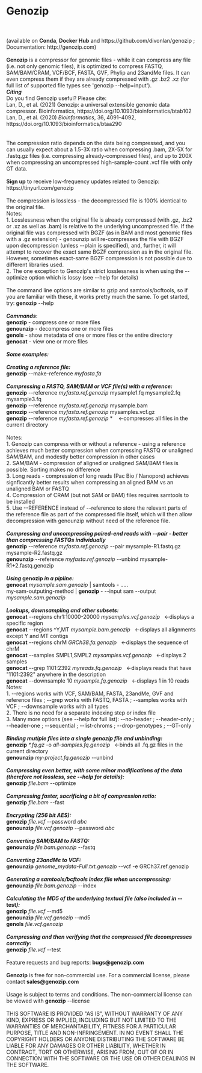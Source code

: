 <!DOCTYPE html>
<!--                                                                                                      -->
<!-- README.md                                                                                            -->
<!-- Copyright (C) 2019-2020 Divon Lan <divon@genozip.com>                                                -->
<!-- Please see terms and conditions in the files LICENSE.non-commercial.txt and LICENSE.commercial.txt   -->
<!--                                                                                                      -->
<!-- This file needs to be compliant to both Markdown and HTML. It is:                                    -->
<!-- 1. rendered as README.md by github                                                                   -->
<!-- 2. copied as HTML to the Mac installer                                                               -->
<!-- 3. copied into meta.yaml, after removing all the HTML stuff                                          -->
<!-- 4. rendered as README.md in Docker Hub                                                               -->
<!-- 5. converted to Markdown and embedded in conda/README.template.md to generate conda feedstock README -->
<!--                                                                                                      -->
<!-- To preview in Visual Studio Code: Ctrl+Shift+V with the "HTML Preview" extension                     -->
<h1>Genozip</h1><br>
<br>
(available on <b>Conda</b>, <b>Docker Hub</b> and https://github.com/divonlan/genozip ; Documentation: http://genozip.com)<br>
<br>
<b>Genozip</b> is a compressor for genomic files - while it can compress any file (i.e. not only genomic files), it is optimized to compress FASTQ, SAM/BAM/CRAM, VCF/BCF, FASTA, GVF, Phylip and 23andMe files. It can even compress them if they are already compressed with .gz .bz2 .xz (for full list of supported file types see 'genozip --help=input').<br>
<b><i>Citing</i></b><br>
Do you find Genozip useful? Please cite:<br>
Lan, D., et al. (2021) Genozip: a universal extensible genomic data compressor. Bioinformatics, https://doi.org/10.1093/bioinformatics/btab102<br>
Lan, D., et al. (2020) <i>Bioinformatics</i>, 36, 4091–4092, https://doi.org/10.1093/bioinformatics/btaa290<br>
<br> 
<br>
The compression ratio depends on the data being compressed, and you can usually expect about a 1.5-3X ratio when compressing .bam, 2X-5X for .fastq.gz files (i.e. compressing already-compressed files), and up to 200X when compressing an uncompressed high-sample-count .vcf file with only GT data.<br>
<br>
<b>Sign up</b> to receive low-frequency updates related to Genozip: https://tinyurl.com/genozip<br>
<br>
The compression is lossless - the decompressed file is 100% identical to the original file.<br>
Notes: <br>
1. Losslessness when the original file is already compressed (with .gz, .bz2 or .xz as well as .bam) is relative to the underlying uncompressed file. If the original file was compressed with BGZF (as in BAM and most genomic files with a .gz extension) - genounzip will re-compresses the file with BGZF upon decompression (unless --plain is specified), and, further, it will attempt to recover the exact same BGZF compression as in the original file. However, sometimes exact-same BGZF compression is not possible due to different libraries used.<br>
2. The one exception to Genozip's strict losslessness is when using the --optimize option which is lossy (see --help for details)<br>
<br>
The command line options are similar to gzip and samtools/bcftools, so if you are familiar with these, it works pretty much the same. To get started, try: <b>genozip</b> --help<br>
<br>
<b><i>Commands</i></b>: <br>
<b>genozip</b>   - compress one or more files <br>
<b>genounzip</b> - decompress one or more files <br>
<b>genols</b>    - show metadata of one or more files or the entire directory <br>
<b>genocat</b>   - view one or more files <br>
<br>
<b><i>Some examples:</i></b><br>
<br>
<b><i>Creating a reference file:</i></b><br>
<b>genozip</b> --make-reference <i>myfasta.fa</i><br>
<br>
<b><i>Compressing a FASTQ, SAM/BAM or VCF file(s) with a reference:</i></b><br>
<b>genozip</b> --reference <i>myfasta.ref.genozip</i> mysample1.fq mysample2.fq mysample3.fq<br>
<b>genozip</b> --reference <i>myfasta.ref.genozip</i> mysample.bam<br>
<b>genozip</b> --reference <i>myfasta.ref.genozip</i> mysamples.vcf.gz<br>
<b>genozip</b> --reference <i>myfasta.ref.genozip</i> *  &nbsp&nbsp&nbsp←compresses all files in the current directory<br>
<br>
Notes:<br>
1. Genozip can compress with or without a reference - using a reference achieves much better compression when compressing FASTQ or unaligned SAM/BAM, and modestly better compression in other cases<br>
2. SAM/BAM - compression of aligned or unaligned SAM/BAM files is possible. Sorting makes no difference<br>
3. Long reads - compression of long reads (Pac Bio / Nanopore) achieves signficantly better results when compressing an aligned BAM vs an unaligned BAM or FASTQ<br>
4. Compression of CRAM (but not SAM or BAM) files requires samtools to be installed<br>
5. Use --REFERENCE instead of --reference to store the relevant parts of the reference file as part of the compressed file itself, which will then allow decompression with genounzip without need of the reference file.<br>
<br>
<b><i>Compressing and uncompressing paired-end reads with --pair - better than compressing FASTQs individually</i></b><br>
<b>genozip</b> --reference <i>myfasta.ref.genozip</i> --pair mysample-R1.fastq.gz mysample-R2.fastq.gz<br>
<b>genounzip</b> --reference <i>myfasta.ref.genozip</i> --unbind mysample-R1+2.fastq.genozip<br>
<br>
<b><i>Using</i> genozip <i>in a pipline:</i></b><br>
<b>genocat</b> <i>mysample.sam.genozip</i> | samtools - .....<br>
my-sam-outputing-method | <b>genozip</b> - --input sam --output <i>mysample.sam.genozip</i><br>
<br>
<b><i>Lookups, downsampling and other subsets:</i></b><br>
<b>genocat</b> --regions chr1:10000-20000 <i>mysamples.vcf.genozip</i>&nbsp&nbsp&nbsp←displays a specific region<br>
<b>genocat</b> --regions ^Y,MT <i>mysample.bam.genozip</i>&nbsp&nbsp&nbsp←displays all alignments except Y and MT contigs<br>
<b>genocat</b> --regions chrM <i>GRCh38.fa.genozip</i>&nbsp&nbsp&nbsp←displays the sequence of chrM<br>
<b>genocat</b> --samples SMPL1,SMPL2 <i>mysamples.vcf.genozip</i>&nbsp&nbsp&nbsp←displays 2 samples<br>
<b>genocat</b> --grep 1101:2392 <i>myreads.fq.genozip</i>&nbsp&nbsp&nbsp←displays reads that have "1101:2392" anywhere in the description<br>
<b>genocat</b> --downsample 10 <i>mysample.fq.genozip</i>&nbsp&nbsp&nbsp←displays 1 in 10 reads<br>
Notes:<br>
1. --regions works with VCF, SAM/BAM, FASTA, 23andMe, GVF and reference files ; --grep works with FASTQ, FASTA ; --samples works with VCF ; --downsample works with all types<br>
2. There is no need for a separate indexing step or index file<br>
3. Many more options (see --help for full list): --no-header ; --header-only ; --header-one ; --sequential ; --list-chroms ; --drop-genotypes ; --GT-only<br>
<br>
<b><i>Binding mutiple files into a single genozip file and unbinding:</i></b><br>
<b>genozip</b> <i>*.fq.gz</i> -o <i>all-samples.fq.genozip</i>&nbsp&nbsp&nbsp←binds all .fq.gz files in the current directory<br>
<b>genounzip</b> <i>my-project.fq.genozip</i> --unbind <br>
<br>
<b><i>Compressing even better, with some minor modifications of the data (therefore not lossless, see --help for details):</i></b><br>
<b>genozip</b> <i>file.bam</i> --optimize <br>
<br>
<b><i>Compressing faster, sacrificing a bit of compression ratio:</i></b><br>
<b>genozip</b> <i>file.bam</i> --fast <br>
<br>
<b><i>Encrypting (256 bit AES):</i></b><br>
<b>genozip</b> <i>file.vcf</i> --password <i>abc</i> <br>
<b>genounzip</b> <i>file.vcf.genozip</i> --password <i>abc</i> <br>
<br>
<b><i>Converting SAM/BAM to FASTQ:</i></b><br>
<b>genounzip</b> <i>file.bam.genozip</i> --fastq<br>
<br>
<b><i>Converting 23andMe to VCF:</i></b><br>
<b>genounzip</b> <i>genome_mydata-Full.txt.genozip</i> --vcf -e GRCh37.ref.genozip<br>
<br>
<b><i>Generating a samtools/bcftools index file when uncompressing:</i></b><br>
<b>genounzip</b> <i>file.bam.genozip</i> --index<br>
<br>
<b><i>Calculating the MD5 of the underlying textual file (also included in </i>--test<i>):</i></b><br>
<b>genozip</b> <i>file.vcf</i> --md5 <br>
<b>genounzip</b> <i>file.vcf.genozip</i> --md5 <br>
<b>genols</b> <i>file.vcf.genozip</i><br>
<br>
<b><i>Compressing and then verifying that the compressed file decompresses correctly:</i></b><br>
<b>genozip</b> <i>file.vcf</i> --test <br>
<br>
Feature requests and bug reports: <b>bugs@genozip.com</b> <br>
<br>
<b>Genozip</b> is free for non-commercial use. For a commercial license, please contact <b>sales@genozip.com</b> <br>
<br>
Usage is subject to terms and conditions. The non-commercial license can be viewed with <b>genozip</b> --license<br>
<br>
THIS SOFTWARE IS PROVIDED "AS IS", WITHOUT WARRANTY OF ANY KIND, EXPRESS OR IMPLIED, INCLUDING BUT NOT LIMITED TO THE WARRANTIES OF MERCHANTABILITY, FITNESS FOR A PARTICULAR PURPOSE, TITLE AND NON-INFRINGEMENT. IN NO EVENT SHALL THE COPYRIGHT HOLDERS OR ANYONE DISTRIBUTING THE SOFTWARE BE LIABLE FOR ANY DAMAGES OR OTHER LIABILITY, WHETHER IN CONTRACT, TORT OR OTHERWISE, ARISING FROM, OUT OF OR IN CONNECTION WITH THE SOFTWARE OR THE USE OR OTHER DEALINGS IN THE SOFTWARE.<br>
